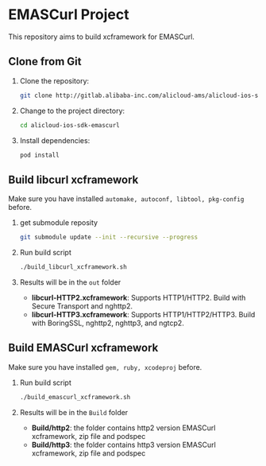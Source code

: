 # EMASCurl Project
This repository aims to build xcframework for EMASCurl.

## Clone from Git

1. Clone the repository:
    ```bash
    git clone http://gitlab.alibaba-inc.com/alicloud-ams/alicloud-ios-sdk-emascurl.git
    ```
   
2. Change to the project directory:
    ```bash
    cd alicloud-ios-sdk-emascurl
    ```

3. Install dependencies:
    ```bash
    pod install
    ```

## Build libcurl xcframework
Make sure you have installed `automake, autoconf, libtool, pkg-config` before.

1. get submodule reposity
    ```bash
    git submodule update --init --recursive --progress
    ```

2. Run build script
    ```bash
    ./build_libcurl_xcframework.sh
    ```

3. Results will be in the `out` folder
   - **libcurl-HTTP2.xcframework**: Supports HTTP1/HTTP2. Build with Secure Transport and nghttp2.
   - **libcurl-HTTP3.xcframework**: Supports HTTP1/HTTP2/HTTP3. Build with BoringSSL, nghttp2, nghttp3, and ngtcp2.

## Build EMASCurl xcframework

Make sure you have installed `gem, ruby, xcodeproj` before.

1. Run build script
    ```bash
    ./build_emascurl_xcframework.sh
    ```

2. Results will be in the `Build` folder
   - **Build/http2**: the folder contains http2 version EMASCurl xcframework, zip file and podspec
   - **Build/http3**: the folder contains http3 version EMASCurl xcframework, zip file and podspec